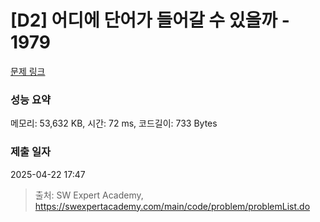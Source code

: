# [D2] 어디에 단어가 들어갈 수 있을까 - 1979 

[문제 링크](https://swexpertacademy.com/main/code/problem/problemDetail.do?contestProbId=AV5PuPq6AaQDFAUq) 

### 성능 요약

메모리: 53,632 KB, 시간: 72 ms, 코드길이: 733 Bytes

### 제출 일자

2025-04-22 17:47



> 출처: SW Expert Academy, https://swexpertacademy.com/main/code/problem/problemList.do